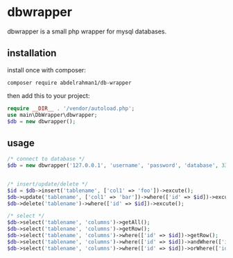 # dbwrapper

dbwrapper is a small php wrapper for mysql databases.

## installation

install once with composer:

```
composer require abdelrahman1/db-wrapper
```

then add this to your project:

```php
require __DIR__ . '/vendor/autoload.php';
use main\DbWrapper\dbwrapper;
$db = new dbwrapper();
```

## usage

```php
/* connect to database */
$db = new dbwrapper('127.0.0.1', 'username', 'password', 'database', 3306);


/* insert/update/delete */
$id = $db->insert('tablename', ['col1' => 'foo'])->excute();
$db->update('tablename', ['col1' => 'bar'])->where(['id' => $id])->excute();
$db->delete('tablename')->where(['id' => $id])->excute();

/* select */
$db->select('tablename', 'columns')->getAll();
$db->select('tablename', 'columns')->getRow();
$db->select('tablename', 'columns')->where(['id' => $id])->getRow();
$db->select('tablename', 'columns')->where(['id' => $id])->andWhere(['id' => $id])->getRow();
$db->select('tablename', 'columns')->where(['id' => $id])->orWhere(['id' => $id])->getRow();


```
